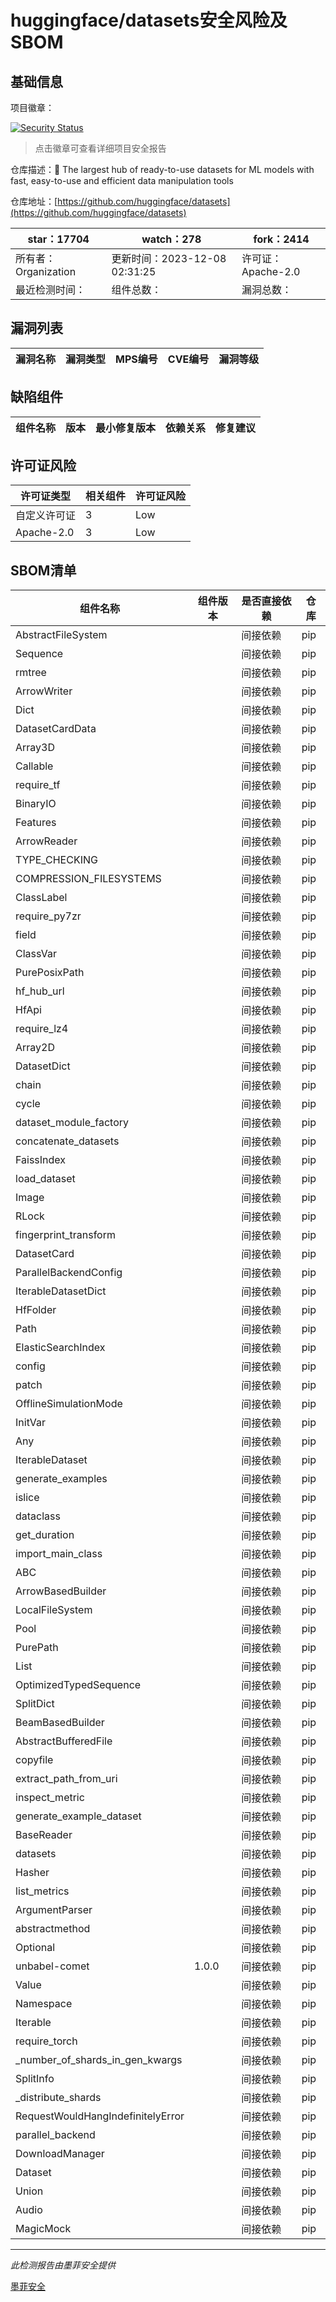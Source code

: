 # huggingface/datasets安全风险及SBOM

## 基础信息

项目徽章：

[![Security Status](https://www.murphysec.com/platform3/v31/badge/1732832574824206336.svg)](https://www.murphysec.com/console/report/1732832574211837952/1732832574824206336)

> 点击徽章可查看详细项目安全报告

仓库描述：🤗 The largest hub of ready-to-use datasets for ML models with fast, easy-to-use and efficient data manipulation tools

仓库地址：[https://github.com/huggingface/datasets](https://github.com/huggingface/datasets)

| star：17704 | watch：278 | fork：2414 |
| ----------- | -------------- | ------------ |
| 所有者：Organization | 更新时间：2023-12-08 02:31:25 | 许可证：Apache-2.0 |
| 最近检测时间： | 组件总数： | 漏洞总数： |




## 漏洞列表

| 漏洞名称 | 漏洞类型 | MPS编号 | CVE编号 | 漏洞等级 |
| ------- | ------ | ------- | ------ | ----- |





## 缺陷组件

| 组件名称 | 版本 | 最小修复版本 | 依赖关系 | 修复建议 |
| -------- | ---- | ------------ | -------- | -------- |





## 许可证风险

| 许可证类型 | 相关组件 | 许可证风险 |
| ---------- | -------- | ---------- |
|自定义许可证|3|Low|
|Apache-2.0|3|Low|




## SBOM清单

| 组件名称 | 组件版本 | 是否直接依赖 | 仓库 |
| -------- | -------- | ------------ | ---- |
|AbstractFileSystem||间接依赖|pip|
|Sequence||间接依赖|pip|
|rmtree||间接依赖|pip|
|ArrowWriter||间接依赖|pip|
|Dict||间接依赖|pip|
|DatasetCardData||间接依赖|pip|
|Array3D||间接依赖|pip|
|Callable||间接依赖|pip|
|require_tf||间接依赖|pip|
|BinaryIO||间接依赖|pip|
|Features||间接依赖|pip|
|ArrowReader||间接依赖|pip|
|TYPE_CHECKING||间接依赖|pip|
|COMPRESSION_FILESYSTEMS||间接依赖|pip|
|ClassLabel||间接依赖|pip|
|require_py7zr||间接依赖|pip|
|field||间接依赖|pip|
|ClassVar||间接依赖|pip|
|PurePosixPath||间接依赖|pip|
|hf_hub_url||间接依赖|pip|
|HfApi||间接依赖|pip|
|require_lz4||间接依赖|pip|
|Array2D||间接依赖|pip|
|DatasetDict||间接依赖|pip|
|chain||间接依赖|pip|
|cycle||间接依赖|pip|
|dataset_module_factory||间接依赖|pip|
|concatenate_datasets||间接依赖|pip|
|FaissIndex||间接依赖|pip|
|load_dataset||间接依赖|pip|
|Image||间接依赖|pip|
|RLock||间接依赖|pip|
|fingerprint_transform||间接依赖|pip|
|DatasetCard||间接依赖|pip|
|ParallelBackendConfig||间接依赖|pip|
|IterableDatasetDict||间接依赖|pip|
|HfFolder||间接依赖|pip|
|Path||间接依赖|pip|
|ElasticSearchIndex||间接依赖|pip|
|config||间接依赖|pip|
|patch||间接依赖|pip|
|OfflineSimulationMode||间接依赖|pip|
|InitVar||间接依赖|pip|
|Any||间接依赖|pip|
|IterableDataset||间接依赖|pip|
|generate_examples||间接依赖|pip|
|islice||间接依赖|pip|
|dataclass||间接依赖|pip|
|get_duration||间接依赖|pip|
|import_main_class||间接依赖|pip|
|ABC||间接依赖|pip|
|ArrowBasedBuilder||间接依赖|pip|
|LocalFileSystem||间接依赖|pip|
|Pool||间接依赖|pip|
|PurePath||间接依赖|pip|
|List||间接依赖|pip|
|OptimizedTypedSequence||间接依赖|pip|
|SplitDict||间接依赖|pip|
|BeamBasedBuilder||间接依赖|pip|
|AbstractBufferedFile||间接依赖|pip|
|copyfile||间接依赖|pip|
|extract_path_from_uri||间接依赖|pip|
|inspect_metric||间接依赖|pip|
|generate_example_dataset||间接依赖|pip|
|BaseReader||间接依赖|pip|
|datasets||间接依赖|pip|
|Hasher||间接依赖|pip|
|list_metrics||间接依赖|pip|
|ArgumentParser||间接依赖|pip|
|abstractmethod||间接依赖|pip|
|Optional||间接依赖|pip|
|unbabel-comet|1.0.0|间接依赖|pip|
|Value||间接依赖|pip|
|Namespace||间接依赖|pip|
|Iterable||间接依赖|pip|
|require_torch||间接依赖|pip|
|_number_of_shards_in_gen_kwargs||间接依赖|pip|
|SplitInfo||间接依赖|pip|
|_distribute_shards||间接依赖|pip|
|RequestWouldHangIndefinitelyError||间接依赖|pip|
|parallel_backend||间接依赖|pip|
|DownloadManager||间接依赖|pip|
|Dataset||间接依赖|pip|
|Union||间接依赖|pip|
|Audio||间接依赖|pip|
|MagicMock||间接依赖|pip|


------

*此检测报告由墨菲安全提供*

[墨菲安全](www.murphysec.com)